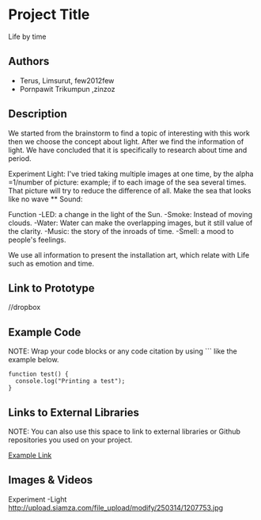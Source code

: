 # Project Title
Life by time

## Authors
- Terus, Limsurut, few2012few
- Pornpawit Trikumpun ,zinzoz

## Description
We started from the brainstorm to find a topic of interesting with this work then we choose the concept about light. After we find the information of light. We have concluded that it is specifically to research about time and period.
 
Experiment
Light: I've tried taking multiple images at one time, by the alpha =1/number of picture: example; if to each image of the sea several times. That picture will try to reduce the difference of all. Make the sea that looks like no wave **
Sound:

Function
-LED: a change in the light of the Sun.
-Smoke: Instead of moving clouds.
-Water: Water can make the overlapping images, but it still value of the clarity. 
-Music: the story of the inroads of time.
-Smell: a mood to people's feelings.

We use all information to present the installation art, which relate with Life such as emotion and time.

## Link to Prototype
//dropbox

## Example Code
NOTE: Wrap your code blocks or any code citation by using ``` like the example below.
```
function test() {
  console.log("Printing a test");
}
```
## Links to External Libraries
 NOTE: You can also use this space to link to external libraries or Github repositories you used on your project.

[Example Link](http://www.google.com "Example Link")

## Images & Videos
Experiment
-Light 
http://upload.siamza.com/file_upload/modify/250314/1207753.jpg
